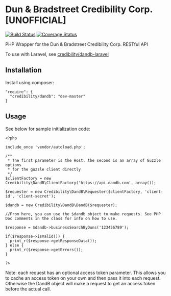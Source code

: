 Dun &amp; Bradstreet Credibility Corp. [UNOFFICIAL]
=====
[![Build Status](https://travis-ci.org/credibility/dandb.svg)](https://travis-ci.org/credibility/dandb)
[![Coverage Status](https://img.shields.io/coveralls/credibility/dandb.svg)](https://coveralls.io/r/credibility/dandb)

PHP Wrapper for the Dun &amp; Bradstreet Credibility Corp. RESTful API

To use with Laravel, see [credibility/dandb-laravel](https://github.com/credibility/dandb-laravel)

## Installation

Install using composer:

    "require": {
      "credibility/dandb": "dev-master"  
    }

## Usage

See below for sample initialization code:

    <?php
    
    include_once 'vendor/autoload.php';
    
    /** 
     * The first parameter is the Host, the second is an array of Guzzle options
     * for the guzzle client directly
     */
    $clientFactory = new Credibility\DandB\ClientFactory('https://api.dandb.com', array());
    
    $requester = new Credibility\DandB\Requester($clientFactory, 'client-id', 'client-secret');
    
    $dandb = new Credibility\DandB\DandB($requester);
    
    //From here, you can use the $dandb object to make requests. See PHP Doc comments in the class for info on how to use.
    
    $response = $dandb->businessSearchByDuns('123456789');
    
    if($response->isValid()) {
      print_r($response->getResponseData());  
    } else {
      print_r($response->getErrors());
    }
    
    ?>
  
Note: each request has an optional access token parameter. This allows you to cache an access token on your own and then pass it into each request. Otherwise the DandB object will make a request to get an access token before the actual call. 

